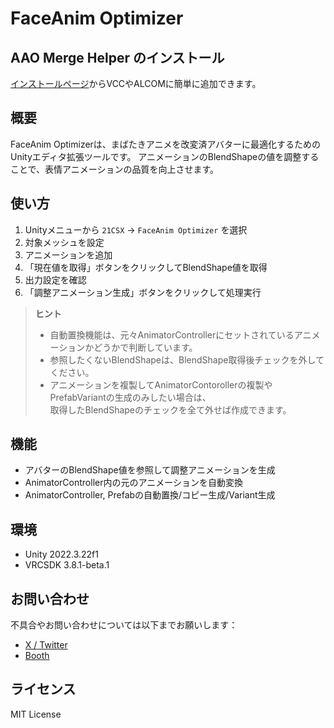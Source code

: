 # FaceAnim Optimizer

## AAO Merge Helper のインストール

 [インストールページ]()からVCCやALCOMに簡単に追加できます。

## 概要
FaceAnim Optimizerは、まばたきアニメを改変済アバターに最適化するためのUnityエディタ拡張ツールです。
アニメーションのBlendShapeの値を調整することで、表情アニメーションの品質を向上させます。

## 使い方
1. Unityメニューから `21CSX` → `FaceAnim Optimizer` を選択
2. 対象メッシュを設定
3. アニメーションを追加
4. 「現在値を取得」ボタンをクリックしてBlendShape値を取得
5. 出力設定を確認
6. 「調整アニメーション生成」ボタンをクリックして処理実行

> **ヒント**
> - 自動置換機能は、元々AnimatorControllerにセットされているアニメーションかどうかで判断しています。  
> - 参照したくないBlendShapeは、BlendShape取得後チェックを外してください。  
> - アニメーションを複製してAnimatorContorollerの複製やPrefabVariantの生成のみしたい場合は、  
> 取得したBlendShapeのチェックを全て外せば作成できます。  

## 機能
- アバターのBlendShape値を参照して調整アニメーションを生成
- AnimatorController内の元のアニメーションを自動変換
- AnimatorController, Prefabの自動置換/コピー生成/Variant生成

## 環境
- Unity 2022.3.22f1
- VRCSDK 3.8.1-beta.1

## お問い合わせ
不具合やお問い合わせについては以下までお願いします：
- [X / Twitter](https://x.com/pnpnrkgk)
- [Booth](https://l21l.booth.pm/)

## ライセンス
MIT License
